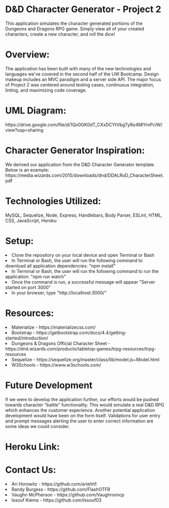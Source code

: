 # D&D Character Generator - Project 2

This application simulates the character generated portions of the Dungeons and Dragons RPG game. Simply view all of your created characters, create a new character, and roll the dice!

<h1>Overview:</h1>
The application has been built with many of the new technologies and languages we've covered in the second half of the UW Bootcamp. Design makeup includes an MVC paradigm and a server side API. The major focus of Project 2 was centered around testing cases, continuous integration, linting, and maximizing code coverage.

<h1>UML Diagram:</h1>
https://drive.google.com/file/d/1Qx0GK0dT_CXxDCYtVbg7yRo4MlYmPclW/view?usp=sharing

<h1>Character Generator Inspiration:</h1>
We derived our application from the D&D Character Generator template. Below is an example:
https://media.wizards.com/2015/downloads/dnd/DDALRoD_CharacterSheet.pdf

<h1>Technologies Utilized:</h1>
MySQL, Sequelize, Node, Express, Handlebars, Body Parser, ESLint, HTML, CSS, JavaScript, Heroku

<h1>Setup:</h1>
<li>Clone the repository on your local device and open Terminal or Bash
<li>In Terminal or Bash, the user will run the following command to download all application dependencies: "npm install"
<li>In Terminal or Bash, the user will run the following command to run the application: "npm run watch"
<li>Once the command is run, a successful message will appear "Server started on port 3000"
<li>In your browser, type "http://localhost:3000/"

<h1>Resources:</h1>
<li>Materialize - https://materializecss.com/
<li>Bootstrap - https://getbootstrap.com/docs/4.4/getting-started/introduction/
<li>Dungeons & Dragons Official Character Sheet - https://dnd.wizards.com/products/tabletop-games/trpg-resources/trpg-resources
<li>Sequelize - https://sequelize.org/master/class/lib/model.js~Model.html
<li>W3Schools - https://www.w3schools.com/

<h1>Future Development</h1>
If we were to develop the application further, our efforts would be pushed towards character "battle" functionality. This would simulate a real D&D RPG which enhances the customer experience. Another potential application development would have been on the form itself. Validations for user entry and prompt messages alerting the user to enter correct information are some ideas we could consider.

<h1>Heroku Link:</h1>

<h1>Contact Us:</h1>
<li>Ari Horowitz - https://github.com/ariehh1 <br>
<li>Randy Burgess - https://github.com/FlashOTFR <br>
<li>Vaughn McPherson - https://github.com/Vaughnsmcp <br>
<li>Issouf Kiema - https://github.com/Issouf03
